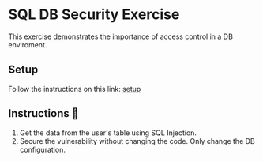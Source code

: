 # SQL DB Security Exercise
This exercise demonstrates the importance of access control in a DB enviroment. 

## Setup 
Follow the instructions on this link: [setup](https://flash-bobcat-733.notion.site/Database-Security-Exercise-Instructions-11b8c4256aa2459d83d2ac081d3c05b5)


## Instructions 📝

1. Get the data from the user's table using SQL Injection.
2. Secure the vulnerability without changing the code. Only change the DB configuration.

